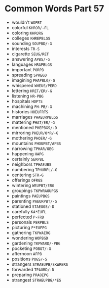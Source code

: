 # Common Words Part 57

* wouldn't `WOPBT`
* colorful `KHROR/-FL`
* coloring `KHRORG`
* colleges `KHREPBLGS`
* sounding `SOUPBD/-G`
* interests `TR-S`
* cigarette `SEUG/RET`
* answering `APBS/-G`
* languages `HRAPBLGS`
* important `PORPB`
* spreading `SPREGD`
* imagining `PHAPBLG/-G`
* whispered `WHEUS/PERD`
* lettering `HRET/ER/-G`
* listening `HR-PBG`
* hospitals `HOPTS`
* machining `PH-PB/-G`
* histories `HOEUFRTS`
* marriages `PHAEURPBLGS`
* mattering `PHAT/ER/-G`
* mentioned `PHEPBGS/-D`
* mirroring `PHEUR/O*R/-G`
* mothering `PHOER/-G`
* mountains `PHOUPBT/APBS`
* narrowing `TPHAR/OEG`
* happening `HAPG`
* certainly `SERPBL`
* neighbors `TPHAEUBS`
* numbering `TPHURPL/-G`
* centering `STR-G`
* offerings `OFRGS`
* wintering `WEUPBT/ERG`
* groupings `TKPWRAOUPGS`
* paintings `PAEUPBGS`
* parenting `PAEURPBT/-G`
* stationed `STAEUGS/-D`
* carefully `KA*EUFL`
* perfected `P-FRD`
* personals `PERPBLS`
* picturing `P*EUFPG`
* gathering `TKPWAERG`
* wondering `WOPBGD`
* gardening `TKPWARD/-PBG`
* pocketing `POBGT/-G`
* afternoon `AFPB`
* positions `POGS/-S`
* strangers `STRAEUPB/SKWRERS`
* forwarded `TPAORD/-D`
* preparing `PRAOEPG`
* strangest `STRAEUPBG/*ES`
